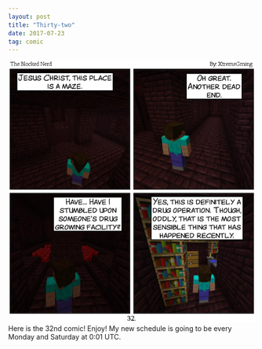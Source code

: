 ```yaml
---
layout: post
title: "Thirty-two"
date: 2017-07-23
tag: comic
---
```

<img src="/comics/comic32.png" alt="32" class="inline" />
Here is the 32nd comic! Enjoy! My new schedule is going to be every Monday and Saturday at 0:01 UTC.
